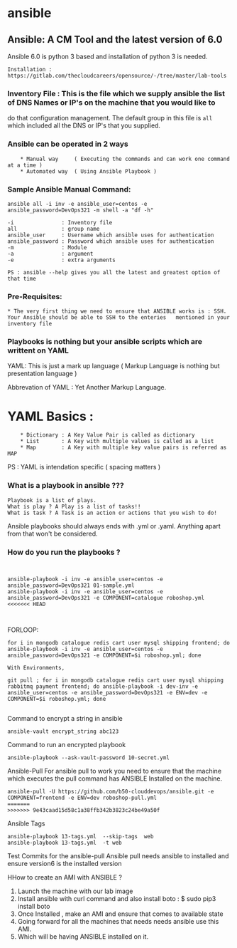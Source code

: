 # ansible

## Ansible: A CM Tool and the latest version of 6.0

Ansible 6.0 is python 3 based and installation of python 3 is needed.
```
Installation : https://gitlab.com/thecloudcareers/opensource/-/tree/master/lab-tools 
```


### Inventory File : This is the file which we supply ansible the list of DNS Names or IP's on the machine that you would like to
do that configuration management. The default group in this file is `all` which included all the DNS or IP's that you supplied.


### Ansible can be operated in 2 ways
```
    * Manual way     ( Executing the commands and can work one command at a time )
    * Automated way  ( Using Ansible Playbook )
```

### Sample Ansible Manual Command:

```
ansible all -i inv -e ansible_user=centos -e ansible_password=DevOps321 -m shell -a "df -h"

-i               : Inventory file 
all              : group name 
ansible_user     : Username which ansible uses for authentication 
ansible_password : Password which ansible uses for authentication 
-m               : Module 
-a               : argument
-e               : extra arguments

PS : ansible --help gives you all the latest and greatest option of that time

```


### Pre-Requisites:
    * The very first thing we need to ensure that ANSIBLE works is : SSH. Your Ansible should be able to SSH to the enteries   mentioned in your inventory file

### Playbooks is nothing but your ansible scripts which are writtent on YAML

YAML: This is just a mark up language ( Markup Language is nothing but presentation language )

Abbrevation of YAML : Yet Another Markup Language.


# YAML Basics :
```
    * Dictionary : A Key Value Pair is called as dictionary 
    * List       : A Key with multiple values is called as a list 
    * Map        : A Key with multiple key value pairs is referred as MAP
```

PS : YAML is intendation specific ( spacing matters )


### What is a playbook in ansible ???

```
Playbook is a list of plays.
What is play ? A Play is a list of tasks!!
What is task ? A Task is an action or actions that you wish to do!

```

Ansible playbooks should always ends with .yml or .yaml. Anything apart from that won't be considered.

### How do you run the playbooks ?

```


ansible-playbook -i inv -e ansible_user=centos -e ansible_password=DevOps321 01-sample.yml
ansible-playbook -i inv -e ansible_user=centos -e ansible_password=DevOps321 -e COMPONENT=catalogue roboshop.yml
<<<<<<< HEAD



``` 

FORLOOP:

``` 
for i in mongodb catalogue redis cart user mysql shipping frontend; do ansible-playbook -i inv -e ansible_user=centos -e ansible_password=DevOps321 -e COMPONENT=$i roboshop.yml; done

With Environments,

git pull ; for i in mongodb catalogue redis cart user mysql shipping rabbitmq payment frontend; do ansible-playbook -i dev-inv -e ansible_user=centos -e ansible_password=DevOps321 -e ENV=dev -e COMPONENT=$i roboshop.yml; done


``` 
Command to encrypt a string in ansible

``` 
ansible-vault encrypt_string abc123

``` 
Command to run an encrypted playbook
``` 
ansible-playbook --ask-vault-password 10-secret.yml

``` 
Ansible-Pull
For ansible pull to work you need to ensure that the machine which executes the pull command has ANSIBLE Installed on the machine.

``` 
ansible-pull -U https://github.com/b50-clouddevops/ansible.git -e COMPONENT=frontend -e ENV=dev roboshop-pull.yml
=======
>>>>>>> 9e43caad15d58c1a38ffb342b3823c24be49a50f

``` 
Ansible Tags
``` 
ansible-playbook 13-tags.yml  --skip-tags  web
ansible-playbook 13-tags.yml  -t web
``` 

Test Commits for the ansible-pull
Ansible pull needs ansible to installed and ensure version6 is the installed version

HHow to create an AMI with ANSIBLE ?

1. Launch the machine with our lab image
2. Install ansible with curl command and also install boto : $ sudo pip3 install boto
3. Once Installed , make an AMI and ensure that comes to available state
4. Going forward for all the machines that needs needs ansible use this AMI.
5. Which will be having ANSIBLE installed on it.

